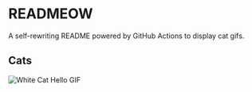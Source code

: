 # READMEOW

A self-rewriting README powered by GitHub Actions to display cat gifs.

## Cats

![White Cat Hello GIF](https://media4.giphy.com/media/v1.Y2lkPTlhY2QwMmRhemN2bjQ3eW96Z2doa3prYnJrZW1wenBlN2NyaXh4bWxxcDNiaW9qayZlcD12MV9naWZzX3NlYXJjaCZjdD1n/vFKqnCdLPNOKc/200.gif)

